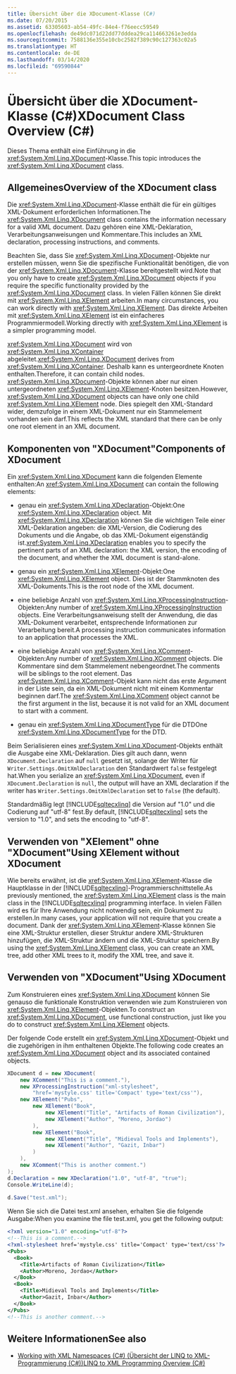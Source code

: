 ```yaml
---
title: Übersicht über die XDocument-Klasse (C#)
ms.date: 07/20/2015
ms.assetid: 63305603-ab54-49fc-84e4-f76eecc59549
ms.openlocfilehash: de49dc071d22dd77dddea29ca114663261e3edda
ms.sourcegitcommit: 7588136e355e10cbc2582f389c90c127363c02a5
ms.translationtype: HT
ms.contentlocale: de-DE
ms.lasthandoff: 03/14/2020
ms.locfileid: "69590844"
---
```

# <a name="xdocument-class-overview-c"></a><span data-ttu-id="ab1f6-102">Übersicht über die XDocument-Klasse (C#)</span><span class="sxs-lookup"><span data-stu-id="ab1f6-102">XDocument Class Overview (C#)</span></span>
<span data-ttu-id="ab1f6-103">Dieses Thema enthält eine Einführung in die <xref:System.Xml.Linq.XDocument>-Klasse.</span><span class="sxs-lookup"><span data-stu-id="ab1f6-103">This topic introduces the <xref:System.Xml.Linq.XDocument> class.</span></span>  
  
## <a name="overview-of-the-xdocument-class"></a><span data-ttu-id="ab1f6-104">Allgemeines</span><span class="sxs-lookup"><span data-stu-id="ab1f6-104">Overview of the XDocument class</span></span>  
 <span data-ttu-id="ab1f6-105">Die <xref:System.Xml.Linq.XDocument>-Klasse enthält die für ein gültiges XML-Dokument erforderlichen Informationen.</span><span class="sxs-lookup"><span data-stu-id="ab1f6-105">The <xref:System.Xml.Linq.XDocument> class contains the information necessary for a valid XML document.</span></span> <span data-ttu-id="ab1f6-106">Dazu gehören eine XML-Deklaration, Verarbeitungsanweisungen und Kommentare.</span><span class="sxs-lookup"><span data-stu-id="ab1f6-106">This includes an XML declaration, processing instructions, and comments.</span></span>  
  
 <span data-ttu-id="ab1f6-107">Beachten Sie, dass Sie <xref:System.Xml.Linq.XDocument>-Objekte nur erstellen müssen, wenn Sie die spezifische Funktionalität benötigen, die von der <xref:System.Xml.Linq.XDocument>-Klasse bereitgestellt wird.</span><span class="sxs-lookup"><span data-stu-id="ab1f6-107">Note that you only have to create <xref:System.Xml.Linq.XDocument> objects if you require the specific functionality provided by the <xref:System.Xml.Linq.XDocument> class.</span></span> <span data-ttu-id="ab1f6-108">In vielen Fällen können Sie direkt mit <xref:System.Xml.Linq.XElement> arbeiten.</span><span class="sxs-lookup"><span data-stu-id="ab1f6-108">In many circumstances, you can work directly with <xref:System.Xml.Linq.XElement>.</span></span> <span data-ttu-id="ab1f6-109">Das direkte Arbeiten mit <xref:System.Xml.Linq.XElement> ist ein einfacheres Programmiermodell.</span><span class="sxs-lookup"><span data-stu-id="ab1f6-109">Working directly with <xref:System.Xml.Linq.XElement> is a simpler programming model.</span></span>  
  
 <span data-ttu-id="ab1f6-110"><xref:System.Xml.Linq.XDocument> wird von <xref:System.Xml.Linq.XContainer> abgeleitet.</span><span class="sxs-lookup"><span data-stu-id="ab1f6-110"><xref:System.Xml.Linq.XDocument> derives from <xref:System.Xml.Linq.XContainer>.</span></span> <span data-ttu-id="ab1f6-111">Deshalb kann es untergeordnete Knoten enthalten.</span><span class="sxs-lookup"><span data-stu-id="ab1f6-111">Therefore, it can contain child nodes.</span></span> <span data-ttu-id="ab1f6-112"><xref:System.Xml.Linq.XDocument>-Objekte können aber nur einen untergeordneten <xref:System.Xml.Linq.XElement>-Knoten besitzen.</span><span class="sxs-lookup"><span data-stu-id="ab1f6-112">However, <xref:System.Xml.Linq.XDocument> objects can have only one child <xref:System.Xml.Linq.XElement> node.</span></span> <span data-ttu-id="ab1f6-113">Dies spiegelt den XML-Standard wider, demzufolge in einem XML-Dokument nur ein Stammelement vorhanden sein darf.</span><span class="sxs-lookup"><span data-stu-id="ab1f6-113">This reflects the XML standard that there can be only one root element in an XML document.</span></span>  
  
## <a name="components-of-xdocument"></a><span data-ttu-id="ab1f6-114">Komponenten von "XDocument"</span><span class="sxs-lookup"><span data-stu-id="ab1f6-114">Components of XDocument</span></span>  
 <span data-ttu-id="ab1f6-115">Ein <xref:System.Xml.Linq.XDocument> kann die folgenden Elemente enthalten:</span><span class="sxs-lookup"><span data-stu-id="ab1f6-115">An <xref:System.Xml.Linq.XDocument> can contain the following elements:</span></span>  
  
- <span data-ttu-id="ab1f6-116">genau ein <xref:System.Xml.Linq.XDeclaration>-Objekt:</span><span class="sxs-lookup"><span data-stu-id="ab1f6-116">One <xref:System.Xml.Linq.XDeclaration> object.</span></span> <span data-ttu-id="ab1f6-117">Mit <xref:System.Xml.Linq.XDeclaration> können Sie die wichtigen Teile einer XML-Deklaration angeben: die XML-Version, die Codierung des Dokuments und die Angabe, ob das XML-Dokument eigenständig ist.</span><span class="sxs-lookup"><span data-stu-id="ab1f6-117"><xref:System.Xml.Linq.XDeclaration> enables you to specify the pertinent parts of an XML declaration: the XML version, the encoding of the document, and whether the XML document is stand-alone.</span></span>  
  
- <span data-ttu-id="ab1f6-118">genau ein <xref:System.Xml.Linq.XElement>-Objekt:</span><span class="sxs-lookup"><span data-stu-id="ab1f6-118">One <xref:System.Xml.Linq.XElement> object.</span></span> <span data-ttu-id="ab1f6-119">Dies ist der Stammknoten des XML-Dokuments.</span><span class="sxs-lookup"><span data-stu-id="ab1f6-119">This is the root node of the XML document.</span></span>  
  
- <span data-ttu-id="ab1f6-120">eine beliebige Anzahl von <xref:System.Xml.Linq.XProcessingInstruction>-Objekten:</span><span class="sxs-lookup"><span data-stu-id="ab1f6-120">Any number of <xref:System.Xml.Linq.XProcessingInstruction> objects.</span></span> <span data-ttu-id="ab1f6-121">Eine Verarbeitungsanweisung stellt der Anwendung, die das XML-Dokument verarbeitet, entsprechende Informationen zur Verarbeitung bereit.</span><span class="sxs-lookup"><span data-stu-id="ab1f6-121">A processing instruction communicates information to an application that processes the XML.</span></span>  
  
- <span data-ttu-id="ab1f6-122">eine beliebige Anzahl von <xref:System.Xml.Linq.XComment>-Objekten:</span><span class="sxs-lookup"><span data-stu-id="ab1f6-122">Any number of <xref:System.Xml.Linq.XComment> objects.</span></span> <span data-ttu-id="ab1f6-123">Die Kommentare sind dem Stammelement nebengeordnet.</span><span class="sxs-lookup"><span data-stu-id="ab1f6-123">The comments will be siblings to the root element.</span></span> <span data-ttu-id="ab1f6-124">Das <xref:System.Xml.Linq.XComment>-Objekt kann nicht das erste Argument in der Liste sein, da ein XML-Dokument nicht mit einem Kommentar beginnen darf.</span><span class="sxs-lookup"><span data-stu-id="ab1f6-124">The <xref:System.Xml.Linq.XComment> object cannot be the first argument in the list, because it is not valid for an XML document to start with a comment.</span></span>  
  
- <span data-ttu-id="ab1f6-125">genau ein <xref:System.Xml.Linq.XDocumentType> für die DTD</span><span class="sxs-lookup"><span data-stu-id="ab1f6-125">One <xref:System.Xml.Linq.XDocumentType> for the DTD.</span></span>  
  
 <span data-ttu-id="ab1f6-126">Beim Serialisieren eines <xref:System.Xml.Linq.XDocument>-Objekts enthält die Ausgabe eine XML-Deklaration. Dies gilt auch dann, wenn `XDocument.Declaration` auf `null` gesetzt ist, solange der Writer für `Writer.Settings.OmitXmlDeclaration` den Standardwert `false` festgelegt hat.</span><span class="sxs-lookup"><span data-stu-id="ab1f6-126">When you serialize an <xref:System.Xml.Linq.XDocument>, even if `XDocument.Declaration` is `null`, the output will have an XML declaration if the writer has `Writer.Settings.OmitXmlDeclaration` set to `false` (the default).</span></span>  
  
 <span data-ttu-id="ab1f6-127">Standardmäßig legt [!INCLUDE[sqltecxlinq](~/includes/sqltecxlinq-md.md)] die Version auf "1.0" und die Codierung auf "utf-8" fest.</span><span class="sxs-lookup"><span data-stu-id="ab1f6-127">By default, [!INCLUDE[sqltecxlinq](~/includes/sqltecxlinq-md.md)] sets the version to "1.0", and sets the encoding to "utf-8".</span></span>  
  
## <a name="using-xelement-without-xdocument"></a><span data-ttu-id="ab1f6-128">Verwenden von "XElement" ohne "XDocument"</span><span class="sxs-lookup"><span data-stu-id="ab1f6-128">Using XElement without XDocument</span></span>  
 <span data-ttu-id="ab1f6-129">Wie bereits erwähnt, ist die <xref:System.Xml.Linq.XElement>-Klasse die Hauptklasse in der [!INCLUDE[sqltecxlinq](~/includes/sqltecxlinq-md.md)]-Programmierschnittstelle.</span><span class="sxs-lookup"><span data-stu-id="ab1f6-129">As previously mentioned, the <xref:System.Xml.Linq.XElement> class is the main class in the [!INCLUDE[sqltecxlinq](~/includes/sqltecxlinq-md.md)] programming interface.</span></span> <span data-ttu-id="ab1f6-130">In vielen Fällen wird es für Ihre Anwendung nicht notwendig sein, ein Dokument zu erstellen.</span><span class="sxs-lookup"><span data-stu-id="ab1f6-130">In many cases, your application will not require that you create a document.</span></span> <span data-ttu-id="ab1f6-131">Dank der <xref:System.Xml.Linq.XElement>-Klasse können Sie eine XML-Struktur erstellen, dieser Struktur andere XML-Strukturen hinzufügen, die XML-Struktur ändern und die XML-Struktur speichern.</span><span class="sxs-lookup"><span data-stu-id="ab1f6-131">By using the <xref:System.Xml.Linq.XElement> class, you can create an XML tree, add other XML trees to it, modify the XML tree, and save it.</span></span>  
  
## <a name="using-xdocument"></a><span data-ttu-id="ab1f6-132">Verwenden von "XDocument"</span><span class="sxs-lookup"><span data-stu-id="ab1f6-132">Using XDocument</span></span>  
 <span data-ttu-id="ab1f6-133">Zum Konstruieren eines <xref:System.Xml.Linq.XDocument> können Sie genauso die funktionale Konstruktion verwenden wie zum Konstruieren von <xref:System.Xml.Linq.XElement>-Objekten.</span><span class="sxs-lookup"><span data-stu-id="ab1f6-133">To construct an <xref:System.Xml.Linq.XDocument>, use functional construction, just like you do to construct <xref:System.Xml.Linq.XElement> objects.</span></span>  
  
 <span data-ttu-id="ab1f6-134">Der folgende Code erstellt ein <xref:System.Xml.Linq.XDocument>-Objekt und die zugehörigen in ihm enthaltenen Objekte.</span><span class="sxs-lookup"><span data-stu-id="ab1f6-134">The following code creates an <xref:System.Xml.Linq.XDocument> object and its associated contained objects.</span></span>  
  
```csharp  
XDocument d = new XDocument(  
    new XComment("This is a comment."),  
    new XProcessingInstruction("xml-stylesheet",  
        "href='mystyle.css' title='Compact' type='text/css'"),  
    new XElement("Pubs",  
        new XElement("Book",  
            new XElement("Title", "Artifacts of Roman Civilization"),  
            new XElement("Author", "Moreno, Jordao")  
        ),  
        new XElement("Book",  
            new XElement("Title", "Midieval Tools and Implements"),  
            new XElement("Author", "Gazit, Inbar")  
        )  
    ),  
    new XComment("This is another comment.")  
);  
d.Declaration = new XDeclaration("1.0", "utf-8", "true");  
Console.WriteLine(d);  
  
d.Save("test.xml");  
```  
  
 <span data-ttu-id="ab1f6-135">Wenn Sie sich die Datei <legacyBold>test.xml</legacyBold> ansehen, erhalten Sie die folgende Ausgabe:</span><span class="sxs-lookup"><span data-stu-id="ab1f6-135">When you examine the file test.xml, you get the following output:</span></span>  
  
```xml  
<?xml version="1.0" encoding="utf-8"?>  
<!--This is a comment.-->  
<?xml-stylesheet href='mystyle.css' title='Compact' type='text/css'?>  
<Pubs>  
  <Book>  
    <Title>Artifacts of Roman Civilization</Title>  
    <Author>Moreno, Jordao</Author>  
  </Book>  
  <Book>  
    <Title>Midieval Tools and Implements</Title>  
    <Author>Gazit, Inbar</Author>  
  </Book>  
</Pubs>  
<!--This is another comment.-->  
```  
  
## <a name="see-also"></a><span data-ttu-id="ab1f6-136">Weitere Informationen</span><span class="sxs-lookup"><span data-stu-id="ab1f6-136">See also</span></span>

- [<span data-ttu-id="ab1f6-137">Working with XML Namespaces (C#) (Übersicht der LINQ to XML-Programmierung (C#))</span><span class="sxs-lookup"><span data-stu-id="ab1f6-137">LINQ to XML Programming Overview (C#)</span></span>](./linq-to-xml-overview.md)
